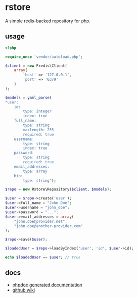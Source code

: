 rstore
========

A simple redis-backed repository for php.

usage
-----

```php
<?php

require_once 'vendor/autoload.php';

$client = new Predis\Client(
    array(
        'host' => '127.0.0.1',
        'port' => '6379'
    )
);

$models = yaml_parse(
"user:
    id:
        type: integer
        index: true
    full_name:
        type: string
        maxlength: 255
        required: true
    username:
        type: string
        index: true
    password:
        type: string
        required: true
    email_addresses:
        type: array
    bio:
        type: string");

$repo = new Rstore\Repository($client, $models);

$user = $repo->create('user');
$user->full_name = "John Doe";
$user->username = "john_doe";
$user->password = "...";
$user->email_addresses = array(
    "john.doe@provider.net",
    "john.doe@another-provider.com"
);

$repo->save($user);

$loadedUser = $repo->loadByIndex('user', 'id', $user->id);

echo $loadedUser == $user; // true
```

docs
--------------

* [phpdoc generated documentation](http://rstore-docs.danmunro.com/)
* [github wiki](https://github.com/danielmunro/rstore/wiki)
